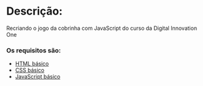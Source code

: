 
# Descrição:
Recriando  o jogo da cobrinha com JavaScript do curso da Digital Innovation One
 


### Os requisitos são:

* [HTML básico](https://www.w3schools.com/html/)
* [CSS básico](https://developer.mozilla.org/pt-BR/docs/Web/CSS)
* [JavaScript básico](https://developer.mozilla.org/pt-BR/docs/Web/JavaScript)
